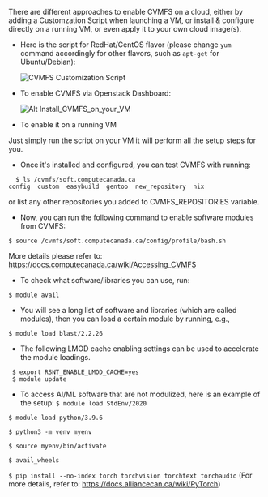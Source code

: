 

There are different approaches to enable CVMFS on a cloud, either by adding a Customzation Script when launching a VM, or install & configure directly on a running VM, or even apply it to your own cloud image(s). 

* Here is the script for RedHat/CentOS flavor (please change `yum` command accordingly for other flavors, such as `apt-get` for Ubuntu/Debian):

  ![CVMFS Customization Script](https://github.com/ualberta-rcg/public/blob/master/cloud-bootcamp/CVMFS/custom_script)


* To enable CVMFS via Openstack Dashboard:

  ![Alt Install_CVMFS_on_your_VM](https://user-images.githubusercontent.com/73720293/97760381-a80ae600-1ac8-11eb-904f-5861c93d6bd8.png)



* To enable it on a running VM

Just simply run the script on your VM it will perform all the setup steps for you.  


* Once it's installed and configured, you can test CVMFS with running:

```
  $ ls /cvmfs/soft.computecanada.ca
config  custom  easybuild  gentoo  new_repository  nix
```

or list any other repositories you added to CVMFS_REPOSITORIES variable. 


* Now, you can run the following command to enable software modules from CVMFS:

`$ source /cvmfs/soft.computecanada.ca/config/profile/bash.sh`

More details please refer to: https://docs.computecanada.ca/wiki/Accessing_CVMFS

* To check what software/libraries you can use, run:

`$ module avail`

* You will see a long list of software and libraries (which are called modules), then you can load a certain module by running, e.g., 

`$ module load blast/2.2.26`

* The following LMOD cache enabling settings can be used to accelerate the module loadings.

```
 $ export RSNT_ENABLE_LMOD_CACHE=yes
 $ module update
```

* To access AI/ML software that are not modulized, here is an example of the setup:
`$ module load StdEnv/2020`

`$ module load python/3.9.6`

`$ python3 -m venv myenv`

`$ source myenv/bin/activate`

`$ avail_wheels`

`$ pip install --no-index torch torchvision torchtext torchaudio`
   (For more details, refer to: https://docs.alliancecan.ca/wiki/PyTorch)
